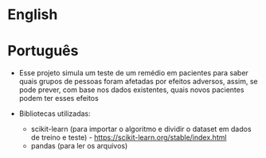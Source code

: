 # English

# Português
- Esse projeto simula um teste de um remédio em pacientes para saber quais grupos de pessoas foram afetadas por efeitos adversos, assim, se pode prever, com base nos dados existentes, quais novos pacientes podem ter esses efeitos

- Bibliotecas utilizadas:
    - scikit-learn (para importar o algoritmo e dividir o dataset em dados de treino e teste) - https://scikit-learn.org/stable/index.html
    - pandas (para ler os arquivos)